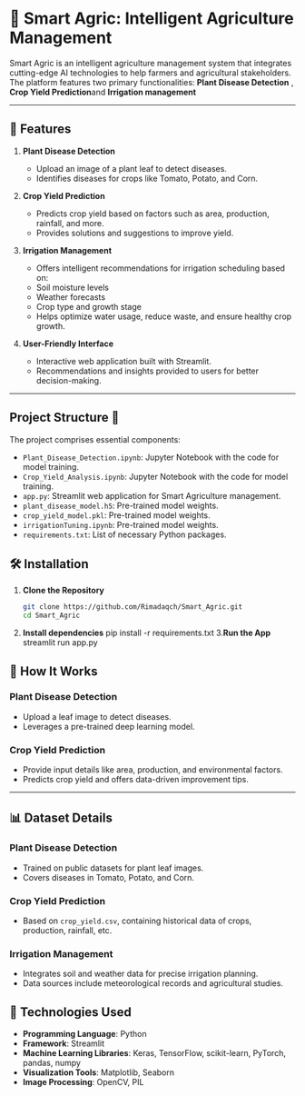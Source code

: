 # 🌾 Smart Agric: Intelligent Agriculture Management

Smart Agric is an intelligent agriculture management system that integrates cutting-edge AI technologies to help farmers and agricultural stakeholders. The platform features two primary functionalities: **Plant Disease Detection** , **Crop Yield Prediction**and **Irrigation management**

---

## 🚀 Features

1. **Plant Disease Detection**
   - Upload an image of a plant leaf to detect diseases.
   - Identifies diseases for crops like Tomato, Potato, and Corn.
   
2. **Crop Yield Prediction**
   - Predicts crop yield based on factors such as area, production, rainfall, and more.
   - Provides solutions and suggestions to improve yield.
3. **Irrigation Management**  
   - Offers intelligent recommendations for irrigation scheduling based on:  
   - Soil moisture levels  
   - Weather forecasts  
   - Crop type and growth stage  
   - Helps optimize water usage, reduce waste, and ensure healthy crop growth.  

4. **User-Friendly Interface**
   - Interactive web application built with Streamlit.
   - Recommendations and insights provided to users for better decision-making.


---

## Project Structure 📂

The project comprises essential components:

- `Plant_Disease_Detection.ipynb`: Jupyter Notebook with the code for model training.
- `Crop_Yield_Analysis.ipynb`: Jupyter Notebook with the code for model training.
- `app.py`: Streamlit web application for Smart Agriculture management.
- `plant_disease_model.h5`: Pre-trained model weights.
- `crop_yield_model.pkl`: Pre-trained model weights.
- `irrigationTuning.ipynb`: Pre-trained model weights.
- `requirements.txt`: List of necessary Python packages.

## 🛠️ Installation

1. **Clone the Repository**
   ```bash
   git clone https://github.com/Rimadaqch/Smart_Agric.git
   cd Smart_Agric
2. **Install dependencies**
   pip install -r requirements.txt
3.**Run the App**
   streamlit run app.py

## 🧪 How It Works

### Plant Disease Detection
- Upload a leaf image to detect diseases.
- Leverages a pre-trained deep learning model.

### Crop Yield Prediction
- Provide input details like area, production, and environmental factors.
- Predicts crop yield and offers data-driven improvement tips.

---

## 📊 Dataset Details

### Plant Disease Detection
- Trained on public datasets for plant leaf images.
- Covers diseases in Tomato, Potato, and Corn.

### Crop Yield Prediction
- Based on `crop_yield.csv`, containing historical data of crops, production, rainfall, etc.
### Irrigation Management  
- Integrates soil and weather data for precise irrigation planning.  
- Data sources include meteorological records and agricultural studies.
  

## 🔧 Technologies Used

- **Programming Language**: Python  
- **Framework**: Streamlit  
- **Machine Learning Libraries**: Keras, TensorFlow, scikit-learn, PyTorch, pandas, numpy  
- **Visualization Tools**: Matplotlib, Seaborn  
- **Image Processing**: OpenCV, PIL  


  

